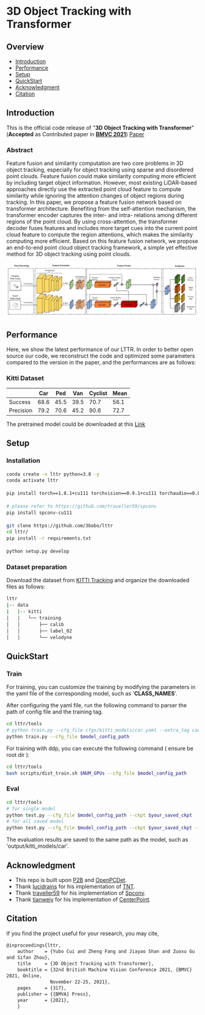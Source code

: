# 3D Object Tracking with Transformer
## Overview

- [Introduction](#introduction)
- [Performance](#performance)
- [Setup](#setup)
- [QuickStart](#quickstart)
- [Acknowledgment](#acknowledgment)
- [Citation](#citation)

## Introduction

This is the official code release of "**3D Object Tracking with Transformer**"(**Accepted** as Contributed paper in **[BMVC 2021](https://www.bmvc2021-virtualconference.com/)**) [Paper](https://www.bmvc2021-virtualconference.com/assets/papers/1445.pdf)

### Abstract
Feature fusion and similarity computation are two core problems in 3D object tracking, especially for object tracking using sparse and disordered point clouds. Feature fusion could make similarity computing more efficient by including target object information. However, most existing LiDAR-based approaches directly use the extracted point cloud feature to compute similarity while ignoring the attention changes of object regions during tracking. In this paper, we propose a feature fusion network based on transformer architecture. Benefiting from the self-attention mechanism, the transformer encoder captures the inter- and intra- relations among different regions of the point cloud. By using cross-attention, the transformer decoder fuses features and includes more target cues into the current point cloud feature to compute the region attentions, which makes the similarity computing more efficient. Based on this feature fusion network, we propose an end-to-end point cloud object tracking framework, a simple yet effective method for 3D object tracking using point clouds.

<img src="docs/lttr_overall.png" alt="main-pipeline"  />

## Performance

Here, we show the latest performance of our LTTR. In order to better open source our code, we reconstruct the code and optimized some parameters compared to the version in the paper, and the performances are as follows:

### Kitti Dataset

|           | Car  | Ped  | Van  | Cyclist  | Mean  |
| --------- | ---- | ---- | ---- | -------- | ----- |
| Success   | 68.6 | 45.5 | 39.5 | 70.7     | 56.1  |
| Precision | 79.2 | 70.6 | 45.2 | 90.6     | 72.7  |

The pretrained model could be downloaded at this [Link](https://drive.google.com/drive/folders/1eQN0V3I87VOUkAS5TB373ywTXZH00ALl?usp=sharing)
## Setup

### Installation

   ```bash
   conda create -n lttr python=3.8 -y
   conda activate lttr
   
   pip install torch==1.8.1+cu111 torchvision==0.9.1+cu111 torchaudio==0.8.1 -f https://download.pytorch.org/whl/torch_stable.html
   
   # please refer to https://github.com/traveller59/spconv
   pip install spconv-cu111

   git clone https://github.com/3bobo/lttr
   cd lttr/
   pip install -r requirements.txt

   python setup.py develop
   ```

### Dataset preparation

   Download the dataset from [KITTI Tracking](http://www.cvlibs.net/datasets/kitti/eval_tracking.php) and organize the downloaded files as follows:

   ```bash
   lttr                                           
   |-- data                                     
   |   |-- kitti                                                                          
   │   │   └── training
   │   │       ├── calib
   │   │       ├── label_02
   │   │       └── velodyne
   
   ```

## QuickStart

### Train

For training, you can customize the training by modifying the parameters in the yaml file of the corresponding model, such as '**CLASS_NAMES**'.

After configuring the yaml file, run the following command to parser the path of config file and the training tag.

```bash
cd lttr/tools
# python train.py --cfg_file cfgs/kitti_models/car.yaml --extra_tag car
python train.py --cfg_file $model_config_path
```

For training with ddp, you can execute the following command ( ensure be root dir ):

```bash
cd lttr/tools
bash scripts/dist_train.sh $NUM_GPUs --cfg_file $model_config_path
```

### Eval

```bash
cd lttr/tools
# for single model
python test.py --cfg_file $model_config_path --ckpt $your_saved_ckpt
# for all saved model
python test.py --cfg_file $model_config_path --ckpt $your_saved_ckpt --eval_all
```

The evaluation results are saved to the same path as the model, such as 'output/kitti_models/car'.

## Acknowledgment

- This repo is built upon [P2B](https://github.com/HaozheQi/P2B) and [OpenPCDet](https://github.com/open-mmlab/OpenPCDet). 
- Thank [lucidrains](https://github.com/lucidrains) for his implementation of [TNT](https://github.com/lucidrains/transformer-in-transformer). 
- Thank [traveller59](https://github.com/traveller59) for his implementation of [Spconv](https://github.com/traveller59/spconv).
- Thank [tianweiy](https://github.com/tianweiy) for his implementation of [CenterPoint](https://github.com/tianweiy/CenterPoint).
## Citation

If you find the project useful for your research, you may cite,

```
@inproceedings{lttr,
    author    = {Yubo Cui and Zheng Fang and Jiayao Shan and Zuoxu Gu and Sifan Zhou},
    title     = {3D Object Tracking with Transformer},
    booktitle = {32nd British Machine Vision Conference 2021, {BMVC} 2021, Online,
                November 22-25, 2021},
    pages     = {317},
    publisher = {{BMVA} Press},
    year      = {2021},
    }
```
